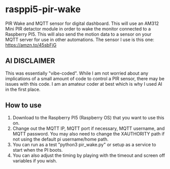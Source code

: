 # rasppi5-pir-wake
PIR Wake and MQTT sensor for digital dashboard.
This will use an AM312 Mini PIR detactor module in order to wake the monitor connected to a Raspberry PI5. This will also send the motion data to a sensor on your MQTT server for use in other automations.
The sensor I use is this one: https://amzn.to/45sbFjG

## AI DISCLAIMER
This was essentially "vibe-coded". While I am not worried about any implications of a small amount of code to control a PIR sensor, there may be issues with this code. I am an amateur coder at best which is why I used AI in the first place.

## How to use
1. Download to the Raspberry PI5 (Raspberry OS) that you want to use this on.
2. Change out the MQTT IP, MQTT port if necessary, MQTT username, and MQTT password. You may also need to change the XAUTHORITY path if not using the default pi username/home path.
3. You can run as a test "python3 pir_wake.py" or setup as a service to start when the PI boots.
4. You can also adjust the timing by playing with the timeout and screen off variables if you wish.
